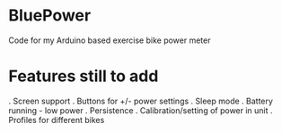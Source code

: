 # BluePower
Code for my Arduino based exercise bike power meter


# Features still to add
. Screen support
. Buttons for +/- power settings
. Sleep mode
. Battery running - low power
. Persistence
	. Calibration/setting of power in unit
	. Profiles for different bikes
	
	
	
	
	
